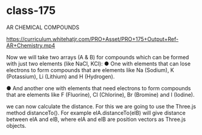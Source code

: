 # class-175
AR CHEMICAL COMPOUNDS



https://curriculum.whitehatjr.com/PRO+Asset/PRO+175+Output+Ref-AR+Chemistry.mp4




Now we will take two arrays (A & B) for
compounds which can be formed with
just two elements (like NaCl, KCl):
● One with elements that can lose
electrons to form compounds that
are elements like Na (Sodium), K
(Potassium), Li (Lithium) and H
(Hydrogen).



● And another one with elements
that need electrons to form
compounds that are elements like
F (Fluorine), Cl (Chlorine), Br
(Bromine) and I (Iodine).


we can
now calculate the distance.
For this we are going to use the Three.js
method distanceTo().
For example elA.distanceTo(elB) will
give distance between elA and elB,
where elA and elB are position vectors
as Three.js objects.

